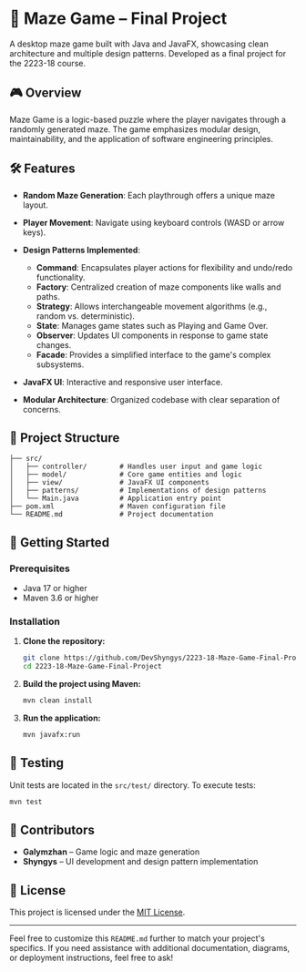 
# 🧩 Maze Game – Final Project

A desktop maze game built with Java and JavaFX, showcasing clean architecture and multiple design patterns. Developed as a final project for the 2223-18 course.

## 🎮 Overview

Maze Game is a logic-based puzzle where the player navigates through a randomly generated maze. The game emphasizes modular design, maintainability, and the application of software engineering principles.

## 🛠️ Features

* **Random Maze Generation**: Each playthrough offers a unique maze layout.
* **Player Movement**: Navigate using keyboard controls (WASD or arrow keys).
* **Design Patterns Implemented**:

  * **Command**: Encapsulates player actions for flexibility and undo/redo functionality.
  * **Factory**: Centralized creation of maze components like walls and paths.
  * **Strategy**: Allows interchangeable movement algorithms (e.g., random vs. deterministic).
  * **State**: Manages game states such as Playing and Game Over.
  * **Observer**: Updates UI components in response to game state changes.
  * **Facade**: Provides a simplified interface to the game's complex subsystems.
* **JavaFX UI**: Interactive and responsive user interface.
* **Modular Architecture**: Organized codebase with clear separation of concerns.

## 📁 Project Structure

```
├── src/
│   ├── controller/        # Handles user input and game logic
│   ├── model/             # Core game entities and logic
│   ├── view/              # JavaFX UI components
│   ├── patterns/          # Implementations of design patterns
│   └── Main.java          # Application entry point
├── pom.xml                # Maven configuration file
└── README.md              # Project documentation
```

## 🚀 Getting Started

### Prerequisites

* Java 17 or higher
* Maven 3.6 or higher

### Installation

1. **Clone the repository:**

   ```bash
   git clone https://github.com/DevShyngys/2223-18-Maze-Game-Final-Project.git
   cd 2223-18-Maze-Game-Final-Project
   ```

2. **Build the project using Maven:**

   ```bash
   mvn clean install
   ```

3. **Run the application:**

   ```bash
   mvn javafx:run
   ```

## 🧪 Testing

Unit tests are located in the `src/test/` directory. To execute tests:

```bash
mvn test
```

## 👥 Contributors

* **Galymzhan** – Game logic and maze generation
* **Shyngys** – UI development and design pattern implementation

## 📄 License

This project is licensed under the [MIT License](LICENSE).

---

Feel free to customize this `README.md` further to match your project's specifics. If you need assistance with additional documentation, diagrams, or deployment instructions, feel free to ask!
